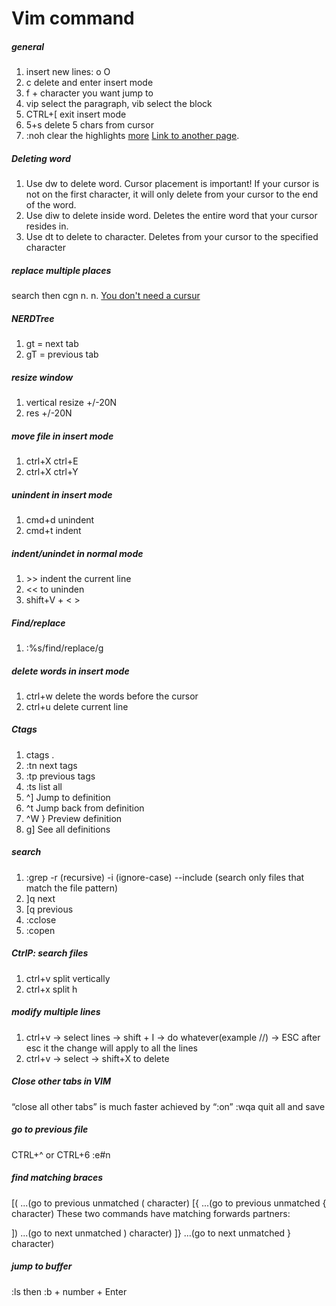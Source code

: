 # Vim command

##### general
1. insert new lines: o O
2. c delete and enter insert mode
3. f + character you want jump to
4. vip  select the paragraph, vib select the block
5. CTRL+\[  exit insert mode
6. 5+s delete 5 chars from cursor
7. :noh clear the highlights
[more](http://www.worldtimzone.com/res/vi.html)
[Link to another page](https://www.keycdn.com/blog/vim-commands).

##### Deleting word
1. Use dw to delete word. Cursor placement is important! If your cursor is not on the first character, it will only delete from your cursor to the end of the word.
2. Use diw to delete inside word. Deletes the entire word that your cursor resides in.
3. Use dt<char> to delete to character. Deletes from your cursor to the specified character


##### replace multiple places
search then cgn n. n.
[You don't need a cursur](https://medium.com/@schtoeffel/you-don-t-need-more-than-one-cursor-in-vim-2c44117d51db)

##### NERDTree
1. gt = next tab
2. gT = previous tab

##### resize window
1. vertical resize +/-20N
2. res +/-20N

##### move file in insert mode
1. ctrl+X ctrl+E
2. ctrl+X ctrl+Y

##### unindent in insert mode
1. cmd+d unindent
2. cmd+t indent

##### indent/unindet in normal mode
1. \>\> indent the current line
2. \<\< to uninden
2. shift+V + < >

##### Find/replace
1. :%s/find/replace/g 

##### delete words in insert mode
1. ctrl+w delete the words before the cursor
2. ctrl+u delete current line

##### Ctags
1. ctags . 
2. :tn next tags      
3. :tp previous tags   
4. :ts list all  
5. ^]	Jump to definition
6. ^t	Jump back from definition
7. ^W }	Preview definition
8. g]	See all definitions

##### search
1. :grep  -r (recursive) -i (ignore-case) --include (search only files that match the file pattern)
2. ]q next
3. [q previous
4. :cclose
5. :copen

##### CtrlP: search files
1. ctrl+v split vertically
2. ctrl+x split h

##### modify multiple lines
1. ctrl+v -> select lines -> shift + I -> do whatever(example //) -> ESC after esc it the change will apply to all the lines
2. ctrl+v -> select -> shift+X to delete

##### Close other tabs in VIM
“close all other tabs” is much faster achieved by “:on” 
:wqa quit all and save

##### go to previous file
CTRL+^ or CTRL+6
:e#n

##### find matching braces
[( ...(go to previous unmatched ( character)
[{ ...(go to previous unmatched { character)
These two commands have matching forwards partners:

]) ...(go to next unmatched ) character)
]} ...(go to next unmatched } character)

##### jump to buffer
:ls  then :b + number + Enter
